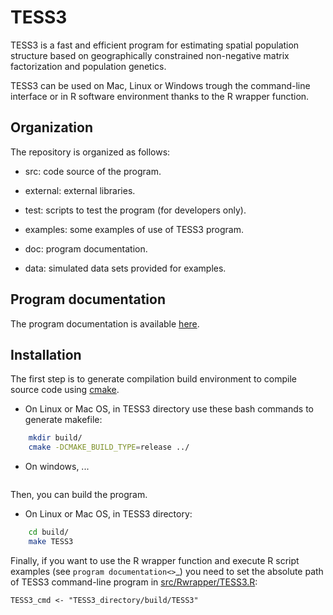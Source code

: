TESS3
=====
TESS3 is a fast and efficient program for estimating spatial population structure based on geographically constrained non-negative matrix factorization and population genetics.

TESS3 can be used on Mac, Linux or Windows trough the command-line interface or in R software environment thanks to the R wrapper function. 

Organization
------------
The repository is organized as follows:

* src: code source of the program.

* external: external libraries.

* test: scripts to test the program (for developers only).

* examples: some examples of use of TESS3 program.

* doc: program documentation.

* data: simulated data sets provided for examples.

Program documentation
---------------------

The program documentation is available [here](https://github.com/cayek/TESS3/blob/master/doc/documentation.pdf).

Installation
------------

The first step is to generate compilation build environment to compile source code using [cmake](<http://www.cmake.org/download/>). 

* On Linux or Mac OS, in TESS3 directory use these bash commands to generate makefile: 

```bash
    mkdir build/
	cmake -DCMAKE_BUILD_TYPE=release ../
```
	
* On windows, ...
```
```

Then, you can build the program.

* On Linux or Mac OS, in TESS3 directory: 

```bash
    cd build/
	make TESS3
```
	
Finally, if you want to use the R wrapper function and execute R script examples (see `program documentation<>`_) you need to set the absolute path of TESS3 command-line program in [src/Rwrapper/TESS3.R](https://github.com/cayek/TESS3/blob/master/src/Rwrapper/TESS3.R):

```
TESS3_cmd <- "TESS3_directory/build/TESS3"
```


